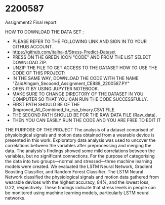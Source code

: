 # 2200587
Assignment2 Final report

HOW TO DOWNLOAD THE DATA SET :

- PLEASE REFER TO THE FOLLOWING LINK AND SIGN IN TO YOUR GITHUB ACCOUNT.
- https://github.com/italha-d/Stress-Predict-Dataset
- PRESS ON THE GREEN ICON "CODE" AND FROM THE LIST SELECT DOWNLOAD ZIP.
- UNZIP THE FILE TO GET ACCESS TO THE DATASET
HOW TO USE THE CODE OF THIS PROJECT:
- IN THE SAME WAY, DOWNLOAD THE CODE WITH THE NAME "ZaidAlhgam_Secoond_Assignment_CE888_2200587.PY"
- OPEN IT BY USING JUPYTER NOTEBOOK.
- MAKE SURE TO CHANGE DIRECTORY OF THE DATASET IN YOU COMPUTER SO THAT YOU CAN RUN THE CODE SUCCESSFULLY.
- FIRST PATH SHOULD BE OF THE (Improved_All_Combined_hr_rsp_binary.CSV) FILE.
- THE SECOND PATH SHOULD BE FOR THE RAW DATA FILE (Raw_data).
- THEN YOU CAN EASILY RUN THE CODE AND YOU ARE FREE TO EDIT IT 

THE PURPOSE OF THE PROJECT 
The analysis of a dataset comprised of physiological signals and motion data obtained from a wearable device is presented in this work.
Exploratory data analysis was used to uncover the correlations between the variables after preprocessing and merging the data.
The analysis's findings showed some mild correlations between the variables, but no significant connections. For the purpose of categorising the data into two groups—normal and stressed—three machine learning models were created.
We evaluated the LSTM Neural Network, Gradient Boosting Classifier, and Random Forest Classifier.
The LSTM Neural Network classified the physiological signals and motion data gathered from wearable devices with the highest accuracy, 84\%, and the lowest loss, $0.22$, respectively. 
These findings indicate that stress levels in people can be monitored using machine learning models, particularly LSTM neural networks. 
